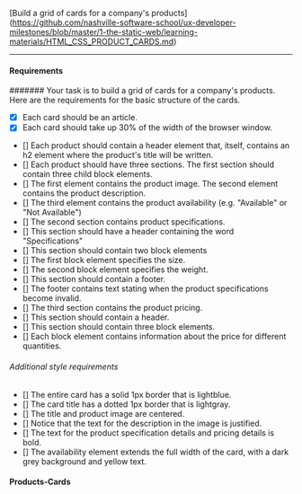 [Build a grid of cards for a company's products] (https://github.com/nashville-software-school/ux-developer-milestones/blob/master/1-the-static-web/learning-materials/HTML_CSS_PRODUCT_CARDS.md)

-----------------------
#### Requirements
####### Your task is to build a grid of cards for a company's products. Here are the requirements for the basic structure of the cards.

- [x] Each card should be an article.
- [x] Each card should take up 30% of the width of the browser window.
- [] Each product should contain a header element that, itself, contains an h2 element where the product's title will be written.
- [] Each product should have three sections.
The first section should contain three child block elements.
- [] The first element contains the product image.
The second element contains the product description.
- [] The third element contains the product availability (e.g. "Available" or "Not Available")
- [] The second section contains product specifications.
- [] This section should have a header containing the word "Specifications"
- [] This section should contain two block elements
- [] The first block element specifies the size.
- [] The second block element specifies the weight.
- [] This section should contain a footer.
- [] The footer contains text stating when the product specifications become invalid.
- [] The third section contains the product pricing.
- [] This section should contain a header.
- [] This section should contain three block elements.
- [] Each block element contains information about the price for different quantities.

###### Additional style requirements
- [] The entire card has a solid 1px border that is lightblue.
- [] The card title has a dotted 1px border that is lightgray.
- [] The title and product image are centered.
- [] Notice that the text for the description in the image is justified.
- [] The text for the product specification details and pricing details is bold.
- [] The availability element extends the full width of the card, with a dark grey background and yellow text.

#### Products-Cards
